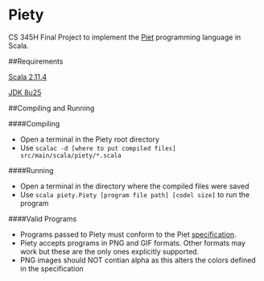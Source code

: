 Piety
=====

CS 345H Final Project to implement the [Piet](http://en.wikipedia.org/wiki/Esoteric_programming_language#Piet) programming language in Scala.

##Requirements

[Scala 2.11.4](http://www.scala-lang.org/download/)

[JDK 8u25](http://www.oracle.com/technetwork/java/javase/downloads/jdk8-downloads-2133151.html)

##Compiling and Running

####Compiling
* Open a terminal in the Piety root directory
* Use `scalac -d [where to put compiled files] src/main/scala/piety/*.scala`
 
####Running
* Open a terminal in the directory where the compiled files were saved
* Use `scala piety.Piety [program file path] [codel size]` to run the program

####Valid Programs
* Programs passed to Piety must conform to the Piet [specification](http://www.dangermouse.net/esoteric/piet.html).
* Piety accepts programs in PNG and GIF formats. Other formats may work but these are the only ones explicitly supported.
* PNG images should NOT contian alpha as this alters the colors defined in the specification
